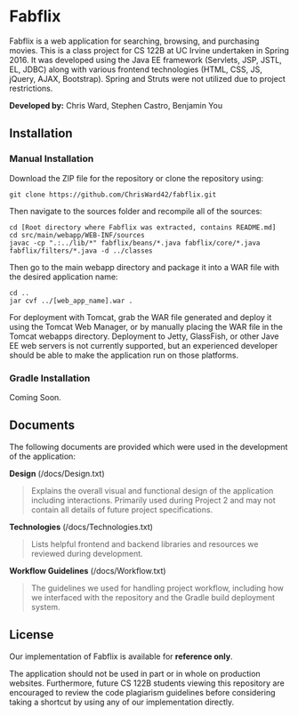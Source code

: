 # Fabflix

Fabflix is a web application for searching, browsing, and purchasing movies. This is a class project for CS 122B at UC Irvine undertaken in Spring 2016. It was developed using the Java EE framework (Servlets, JSP, JSTL, EL, JDBC) along with various frontend technologies (HTML, CSS, JS, jQuery, AJAX, Bootstrap). Spring and Struts were not utilized due to project restrictions.

**Developed by:** Chris Ward, Stephen Castro, Benjamin You

## Installation

### Manual Installation

Download the ZIP file for the repository or clone the repository using:

```
git clone https://github.com/ChrisWard42/fabflix.git
```

Then navigate to the sources folder and recompile all of the sources:

```
cd [Root directory where Fabflix was extracted, contains README.md]
cd src/main/webapp/WEB-INF/sources
javac -cp ".:../lib/*" fabflix/beans/*.java fabflix/core/*.java fabflix/filters/*.java -d ../classes
```

Then go to the main webapp directory and package it into a WAR file with the desired application name:

```
cd ..
jar cvf ../[web_app_name].war .
```

For deployment with Tomcat, grab the WAR file generated and deploy it using the Tomcat Web Manager, or by manually placing the WAR file in the Tomcat webapps directory. Deployment to Jetty, GlassFish, or other Jave EE web servers is not currently supported, but an experienced developer should be able to make the application run on those platforms.

### Gradle Installation

Coming Soon.


## Documents

The following documents are provided which were used in the development of the application:

**Design** (/docs/Design.txt)  
> Explains the overall visual and functional design of the application including interactions. Primarily used during Project 2 and may not contain all details of future project specifications.
	
**Technologies** (/docs/Technologies.txt)  
> Lists helpful frontend and backend libraries and resources we reviewed during development.
	
**Workflow Guidelines** (/docs/Workflow.txt)  
> The guidelines we used for handling project workflow, including how we interfaced with the repository and the Gradle build deployment system.

## License

Our implementation of Fabflix is available for **reference only**.

The application should not be used in part or in whole on production websites. Furthermore, future CS 122B students viewing this repository are encouraged to review the code plagiarism guidelines before considering taking a shortcut by using any of our implementation directly.